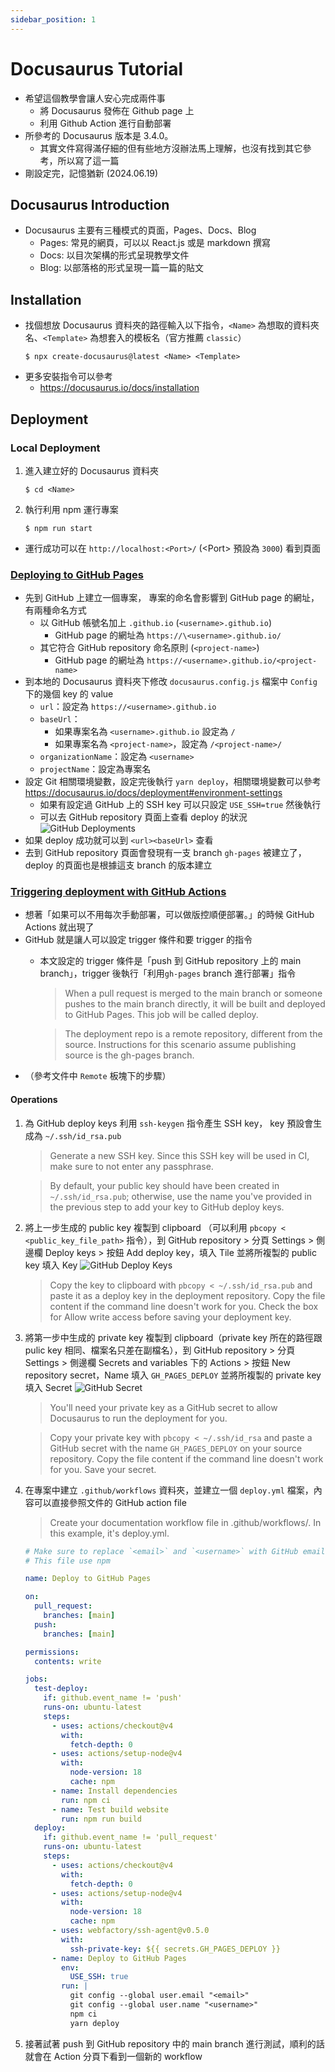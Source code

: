 ```yaml
---
sidebar_position: 1
---
```


# Docusaurus Tutorial
- 希望這個教學會讓人安心完成兩件事
    - 將 Docusaurus 發佈在 Github page 上
    - 利用 Github Action 進行自動部署
- 所參考的 Docusaurus 版本是 3.4.0。
    - 其實文件寫得滿仔細的但有些地方沒辦法馬上理解，也沒有找到其它參考，所以寫了這一篇
- 剛設定完，記憶猶新 (2024.06.19)

## Docusaurus Introduction
- Docusaurus 主要有三種模式的頁面，Pages、Docs、Blog
    - Pages: 常見的網頁，可以以 React.js 或是 markdown 撰寫
    - Docs: 以目次架構的形式呈現教學文件
    - Blog: 以部落格的形式呈現一篇一篇的貼文
## Installation
- 找個想放 Docusaurus 資料夾的路徑輸入以下指令，`<Name>` 為想取的資料夾名、`<Template>` 為想套入的模板名（官方推薦 `classic`）
    ```
    $ npx create-docusaurus@latest <Name> <Template>
    ```
- 更多安裝指令可以參考
    - https://docusaurus.io/docs/installation

## Deployment
### Local Deployment
1. 進入建立好的 Docusaurus 資料夾
    ```
    $ cd <Name>
    ```
2. 執行利用 npm 運行專案
    ```
    $ npm run start
    ```
- 運行成功可以在 `http://localhost:<Port>/` (\<Port\> 預設為 `3000`) 看到頁面

### [Deploying to GitHub Pages](https://docusaurus.io/docs/deployment#deploying-to-github-pages)
- 先到 GitHub 上建立一個專案， 專案的命名會影響到 GitHub page 的網址，有兩種命名方式
    - 以 GitHub 帳號名加上 `.github.io` (`<username>.github.io`)
        - GitHub page 的網址為 `https://\<username>.github.io/`
    - 其它符合 GitHub repository 命名原則 (`<project-name>`)
        - GitHub page 的網址為 `https://<username>.github.io/<project-name>`
- 到本地的 Docusaurus 資料夾下修改 `docusaurus.config.js` 檔案中 `Config` 下的幾個 key 的 value
    - `url`：設定為 `https://<username>.github.io`
    - `baseUrl`：
        - 如果專案名為 `<username>.github.io` 設定為 `/`
        - 如果專案名為 `<project-name>`，設定為 `/<project-name>/`
    - `organizationName`：設定為 `<username>`
    - `projectName`：設定為專案名
- 設定 Git 相關環境變數，設定完後執行 `yarn deploy`，相關環境變數可以參考 https://docusaurus.io/docs/deployment#environment-settings
    - 如果有設定過 GitHub 上的 SSH key 可以只設定 `USE_SSH=true` 然後執行
    - 可以去 GitHub repository 頁面上查看 deploy 的狀況
    ![GitHub Deployments](./images/GitHub-Deployments.png)
- 如果 deploy 成功就可以到 `<url><baseUrl>` 查看
- 去到 GitHub repository 頁面會發現有一支 branch `gh-pages` 被建立了，deploy 的頁面也是根據這支 branch 的版本建立

### [Triggering deployment with GitHub Actions](https://docusaurus.io/docs/deployment#triggering-deployment-with-github-actions) 
- 想著「如果可以不用每次手動部署，可以做版控順便部署。」的時候 GitHub Actions 就出現了
- GitHub 就是讓人可以設定 trigger 條件和要 trigger 的指令
    - 本文設定的 trigger 條件是「push 到 GitHub repository 上的 main branch」，trigger 後執行「利用`gh-pages` branch 進行部署」指令
        > When a pull request is merged to the main branch or someone pushes to the main branch directly, it will be built and deployed to GitHub Pages. This job will be called deploy.

        > The deployment repo is a remote repository, different from the source. Instructions for this scenario assume publishing source is the gh-pages branch.
- （參考文件中 `Remote` 板塊下的步驟）
#### Operations
1. 為 GitHub deploy keys 利用 `ssh-keygen` 指令產生 SSH key， key 預設會生成為 `~/.ssh/id_rsa.pub`
    > Generate a new SSH key. Since this SSH key will be used in CI, make sure to not enter any passphrase.

    > By default, your public key should have been created in `~/.ssh/id_rsa.pub`; otherwise, use the name you've provided in the previous step to add your key to GitHub deploy keys.
2. 將上一步生成的 public key 複製到 clipboard （可以利用 `pbcopy < <public_key_file_path>` 指令），到 GitHub repository > 分頁 Settings > 側邊欄 Deploy keys > 按鈕 Add deploy key，填入 Tile 並將所複製的 public key 填入 Key
    ![GitHub Deploy Keys](./images/GitHub-Deploy-Keys.png)
    > Copy the key to clipboard with `pbcopy < ~/.ssh/id_rsa.pub` and paste it as a deploy key in the deployment repository. Copy the file content if the command line doesn't work for you. Check the box for Allow write access before saving your deployment key.
3. 將第一步中生成的 private key 複製到 clipboard（private key 所在的路徑跟 pulic key 相同、檔案名只差在副檔名），到 GitHub repository > 分頁 Settings > 側邊欄 Secrets and variables 下的 Actions > 按鈕 New repository secret，Name 填入 `GH_PAGES_DEPLOY` 並將所複製的 private key 填入 Secret
    ![GitHub Secret](./images/GitHub-Secret.png)
    > You'll need your private key as a GitHub secret to allow Docusaurus to run the deployment for you.

    > Copy your private key with `pbcopy < ~/.ssh/id_rsa` and paste a GitHub secret with the name `GH_PAGES_DEPLOY` on your source repository. Copy the file content if the command line doesn't work for you. Save your secret.
4. 在專案中建立 `.github/workflows` 資料夾，並建立一個 `deploy.yml` 檔案，內容可以直接參照文件的 GitHub action file 
    > Create your documentation workflow file in .github/workflows/. In this example, it's deploy.yml.
    ``` yml
    # Make sure to replace `<email>` and `<username>` with GitHub email and username
    # This file use npm

    name: Deploy to GitHub Pages

    on:
      pull_request:
        branches: [main]
      push:
        branches: [main]

    permissions:
      contents: write

    jobs:
      test-deploy:
        if: github.event_name != 'push'
        runs-on: ubuntu-latest
        steps:
          - uses: actions/checkout@v4
            with:
              fetch-depth: 0
          - uses: actions/setup-node@v4
            with:
              node-version: 18
              cache: npm
          - name: Install dependencies
            run: npm ci
          - name: Test build website
            run: npm run build
      deploy:
        if: github.event_name != 'pull_request'
        runs-on: ubuntu-latest
        steps:
          - uses: actions/checkout@v4
            with:
              fetch-depth: 0
          - uses: actions/setup-node@v4
            with:
              node-version: 18
              cache: npm
          - uses: webfactory/ssh-agent@v0.5.0
            with:
              ssh-private-key: ${{ secrets.GH_PAGES_DEPLOY }}
          - name: Deploy to GitHub Pages
            env:
              USE_SSH: true
            run: |
              git config --global user.email "<email>"
              git config --global user.name "<username>"
              npm ci
              yarn deploy
    ```
5. 接著試著 push 到 GitHub repository 中的 main branch 進行測試，順利的話就會在 Action 分頁下看到一個新的 workflow

